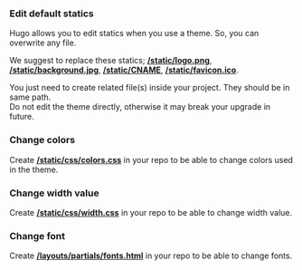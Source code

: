 ### Edit default statics

Hugo allows you to edit statics when you use a theme. So, you can overwrite any file.  

We suggest to replace these statics; [**/static/logo.png**](/static/logo.png), [**/static/background.jpg**](/static/background.jpg), [**/static/CNAME**](/static/CNAME), [**/static/favicon.ico**](/static/favicon.ico).  

You just need to create related file(s) inside your project. They should be in same path.  
Do not edit the theme directly, otherwise it may break your upgrade in future.

### Change colors

Create [**/static/css/colors.css**](/static/css/colors.css) in your repo to be able to change colors used in the theme.

### Change width value

Create [**/static/css/width.css**](/static/css/width.css) in your repo to be able to change width value.

### Change font

Create [**/layouts/partials/fonts.html**](/layouts/partials/fonts.html) in your repo to be able to change fonts.
